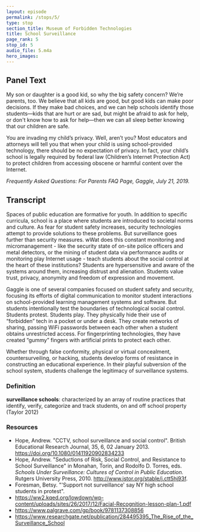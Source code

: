```yaml
---
layout: episode
permalink: /stops/5/
type: stop
section_title: Museum of Forbidden Technologies
title: School Surveillance
page_rank: 5
stop_id: 5
audio_file: 5.m4a
hero_images:
---
```


## Panel Text

My son or daughter is a good kid, so why the big safety concern?
We’re parents, too. We believe that all kids are good, but good kids can make poor decisions. If they make bad choices, and we can help schools identify those students—kids that are hurt or are sad, but might be afraid to ask for help, or don't know how to ask for help—then we can all sleep better knowing that our children are safe.

You are invading my child’s privacy. Well, aren’t you?
Most educators and attorneys will tell you that when your child is using school-provided technology, there should be no expectation of privacy. In fact, your child’s school is legally required by federal law (Children’s Internet Protection Act) to protect children from accessing obscene or harmful content over the Internet.


*Frequently Asked Questions: For Parents FAQ Page, Gaggle, July 21, 2019.*

## Transcript

Spaces of public education are formative for youth. In addition to specific curricula, school is a place where students are introduced to societal norms and culture. As fear for student safety increases, security technologies attempt to provide solutions to these problems. But surveillance goes further than security measures. wWat does this constant monitoring and micromanagement - like the security state of on-site police officers and metal detectors, or the mining of student data via performance audits or monitoring play Internet usage  - teach students about the social control at the heart of these institutions? Students are hypersensitive and aware of the systems around them, increasing distrust and alienation. Students value trust, privacy, anonymity and freedom of expression and movement.

Gaggle is one of several companies focused on student safety and security, focusing its efforts of digital communication to monitor student interactions on school-provided learning management systems and software. But students intentionally test the boundaries of technological social control. Students protest. Students play. They physically hide their use of “forbidden” tech in a pocket or under a desk. They create networks of sharing, passing WiFi passwords between each other when a student obtains unrestricted access. For fingerprinting technologies, they have created “gummy” fingers with artificial prints to protect each other.  

Whether through false conformity, physical or virtual concealment, countersurveiling, or hacking, students develop forms of resistance in constructing an educational experience. In their playful subversion of the school system, students challenge the legitimacy of surveillance systems.

### Definition
**surveillance schools**: characterized by an array of routine practices that identify, verify, categorize and track students, on and off school property (Taylor 2012)


### Resources
- Hope, Andrew. "CCTV, school surveillance and social control". British Educational Research Journal, 35, 6, 02 January 2013. https://doi.org/10.1080/01411920902834233
- Hope, Andrew. "Seductions of Risk, Social Control, and Resistance to School Surveillance" in Monahan, Torin, and Rodolfo D. Torres, eds. *Schools Under Surveillance: Cultures of Control in Public Education.* Rutgers University Press, 2010. http://www.jstor.org/stable/j.ctt5hj93f.
- Foresman, Betsy. "'Support not surveillance' say NY high school students in protest".
- https://ww2.kqed.org/lowdown/wp-content/uploads/sites/26/2017/12/Facial-Recognition-lesson-plan-1.pdf
- https://www.palgrave.com/gp/book/9781137308856
- https://www.researchgate.net/publication/284495395_The_Rise_of_the_Surveillance_School

